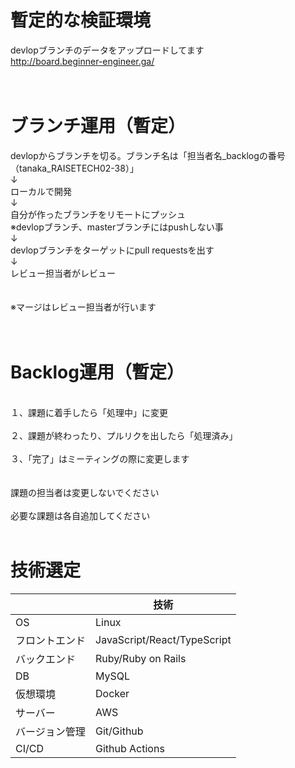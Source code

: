 # 暫定的な検証環境
devlopブランチのデータをアップロードしてます<br>
http://board.beginner-engineer.ga/<br>
<br>
<br>

# ブランチ運用（暫定）

devlopからブランチを切る。ブランチ名は「担当者名_backlogの番号（tanaka_RAISETECH02-38）」<br>
↓<br>
ローカルで開発<br>
↓<br>
自分が作ったブランチをリモートにプッシュ<br>
※devlopブランチ、masterブランチにはpushしない事<br>
↓<br>
devlopブランチをターゲットにpull requestsを出す<br>
↓<br>
レビュー担当者がレビュー<br>
<br>
<br>
※マージはレビュー担当者が行います<br>
<br>
<br>

# Backlog運用（暫定）
<br>
１、課題に着手したら「処理中」に変更<br>
<br>
２、課題が終わったり、プルリクを出したら「処理済み」<br>
<br>
３、「完了」はミーティングの際に変更します<br>
<br>
<br>
課題の担当者は変更しないでください<br>
<br>
必要な課題は各自追加してください
<br>
<br>


# 技術選定
|  | 技術 |
| --- | --- |
| OS | Linux |
| フロントエンド | JavaScript/React/TypeScript |
| バックエンド | Ruby/Ruby on Rails |
| DB | MySQL |
| 仮想環境 | Docker |
| サーバー | AWS |
| バージョン管理 | Git/Github |
| CI/CD | Github Actions |
